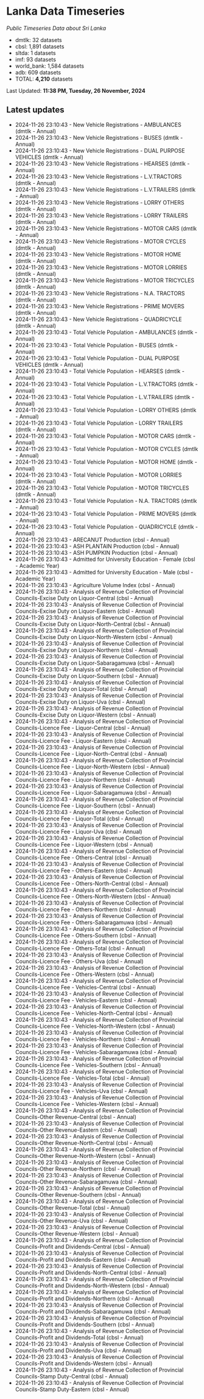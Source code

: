 # Lanka Data Timeseries
*Public Timeseries Data about Sri Lanka*

* dmtlk: 32 datasets
* cbsl: 1,891 datasets
* sltda: 1 datasets
* imf: 93 datasets
* world_bank: 1,584 datasets
* adb: 609 datasets
* TOTAL: **4,210** datasets

Last Updated: **11:38 PM, Tuesday, 26 November, 2024**

## Latest updates

* 2024-11-26 23:10:43 - New Vehicle Registrations - AMBULANCES (dmtlk - Annual)
* 2024-11-26 23:10:43 - New Vehicle Registrations - BUSES (dmtlk - Annual)
* 2024-11-26 23:10:43 - New Vehicle Registrations - DUAL PURPOSE VEHICLES (dmtlk - Annual)
* 2024-11-26 23:10:43 - New Vehicle Registrations - HEARSES (dmtlk - Annual)
* 2024-11-26 23:10:43 - New Vehicle Registrations - L.V.TRACTORS (dmtlk - Annual)
* 2024-11-26 23:10:43 - New Vehicle Registrations - L.V.TRAILERS (dmtlk - Annual)
* 2024-11-26 23:10:43 - New Vehicle Registrations - LORRY OTHERS (dmtlk - Annual)
* 2024-11-26 23:10:43 - New Vehicle Registrations - LORRY TRAILERS (dmtlk - Annual)
* 2024-11-26 23:10:43 - New Vehicle Registrations - MOTOR CARS (dmtlk - Annual)
* 2024-11-26 23:10:43 - New Vehicle Registrations - MOTOR CYCLES (dmtlk - Annual)
* 2024-11-26 23:10:43 - New Vehicle Registrations - MOTOR HOME (dmtlk - Annual)
* 2024-11-26 23:10:43 - New Vehicle Registrations - MOTOR LORRIES (dmtlk - Annual)
* 2024-11-26 23:10:43 - New Vehicle Registrations - MOTOR TRICYCLES (dmtlk - Annual)
* 2024-11-26 23:10:43 - New Vehicle Registrations - N.A. TRACTORS (dmtlk - Annual)
* 2024-11-26 23:10:43 - New Vehicle Registrations - PRIME MOVERS (dmtlk - Annual)
* 2024-11-26 23:10:43 - New Vehicle Registrations - QUADRICYCLE (dmtlk - Annual)
* 2024-11-26 23:10:43 - Total Vehicle Population - AMBULANCES (dmtlk - Annual)
* 2024-11-26 23:10:43 - Total Vehicle Population - BUSES (dmtlk - Annual)
* 2024-11-26 23:10:43 - Total Vehicle Population - DUAL PURPOSE VEHICLES (dmtlk - Annual)
* 2024-11-26 23:10:43 - Total Vehicle Population - HEARSES (dmtlk - Annual)
* 2024-11-26 23:10:43 - Total Vehicle Population - L.V.TRACTORS (dmtlk - Annual)
* 2024-11-26 23:10:43 - Total Vehicle Population - L.V.TRAILERS (dmtlk - Annual)
* 2024-11-26 23:10:43 - Total Vehicle Population - LORRY OTHERS (dmtlk - Annual)
* 2024-11-26 23:10:43 - Total Vehicle Population - LORRY TRAILERS (dmtlk - Annual)
* 2024-11-26 23:10:43 - Total Vehicle Population - MOTOR CARS (dmtlk - Annual)
* 2024-11-26 23:10:43 - Total Vehicle Population - MOTOR CYCLES (dmtlk - Annual)
* 2024-11-26 23:10:43 - Total Vehicle Population - MOTOR HOME (dmtlk - Annual)
* 2024-11-26 23:10:43 - Total Vehicle Population - MOTOR LORRIES (dmtlk - Annual)
* 2024-11-26 23:10:43 - Total Vehicle Population - MOTOR TRICYCLES (dmtlk - Annual)
* 2024-11-26 23:10:43 - Total Vehicle Population - N.A. TRACTORS (dmtlk - Annual)
* 2024-11-26 23:10:43 - Total Vehicle Population - PRIME MOVERS (dmtlk - Annual)
* 2024-11-26 23:10:43 - Total Vehicle Population - QUADRICYCLE (dmtlk - Annual)
* 2024-11-26 23:10:43 - ARECANUT Production (cbsl - Annual)
* 2024-11-26 23:10:43 - ASH PLANTAIN Production (cbsl - Annual)
* 2024-11-26 23:10:43 - ASH PUMPKIN Production (cbsl - Annual)
* 2024-11-26 23:10:43 - Admitted for University Education - Female (cbsl - Academic Year)
* 2024-11-26 23:10:43 - Admitted for University Education - Male (cbsl - Academic Year)
* 2024-11-26 23:10:43 - Agriculture Volume Index (cbsl - Annual)
* 2024-11-26 23:10:43 - Analysis of Revenue Collection of Provincial Councils-Excise Duty on Liquor-Central (cbsl - Annual)
* 2024-11-26 23:10:43 - Analysis of Revenue Collection of Provincial Councils-Excise Duty on Liquor-Eastern (cbsl - Annual)
* 2024-11-26 23:10:43 - Analysis of Revenue Collection of Provincial Councils-Excise Duty on Liquor-North-Central (cbsl - Annual)
* 2024-11-26 23:10:43 - Analysis of Revenue Collection of Provincial Councils-Excise Duty on Liquor-North-Western (cbsl - Annual)
* 2024-11-26 23:10:43 - Analysis of Revenue Collection of Provincial Councils-Excise Duty on Liquor-Northern (cbsl - Annual)
* 2024-11-26 23:10:43 - Analysis of Revenue Collection of Provincial Councils-Excise Duty on Liquor-Sabaragamuwa (cbsl - Annual)
* 2024-11-26 23:10:43 - Analysis of Revenue Collection of Provincial Councils-Excise Duty on Liquor-Southern (cbsl - Annual)
* 2024-11-26 23:10:43 - Analysis of Revenue Collection of Provincial Councils-Excise Duty on Liquor-Total (cbsl - Annual)
* 2024-11-26 23:10:43 - Analysis of Revenue Collection of Provincial Councils-Excise Duty on Liquor-Uva (cbsl - Annual)
* 2024-11-26 23:10:43 - Analysis of Revenue Collection of Provincial Councils-Excise Duty on Liquor-Western (cbsl - Annual)
* 2024-11-26 23:10:43 - Analysis of Revenue Collection of Provincial Councils-Licence Fee - Liquor-Central (cbsl - Annual)
* 2024-11-26 23:10:43 - Analysis of Revenue Collection of Provincial Councils-Licence Fee - Liquor-Eastern (cbsl - Annual)
* 2024-11-26 23:10:43 - Analysis of Revenue Collection of Provincial Councils-Licence Fee - Liquor-North-Central (cbsl - Annual)
* 2024-11-26 23:10:43 - Analysis of Revenue Collection of Provincial Councils-Licence Fee - Liquor-North-Western (cbsl - Annual)
* 2024-11-26 23:10:43 - Analysis of Revenue Collection of Provincial Councils-Licence Fee - Liquor-Northern (cbsl - Annual)
* 2024-11-26 23:10:43 - Analysis of Revenue Collection of Provincial Councils-Licence Fee - Liquor-Sabaragamuwa (cbsl - Annual)
* 2024-11-26 23:10:43 - Analysis of Revenue Collection of Provincial Councils-Licence Fee - Liquor-Southern (cbsl - Annual)
* 2024-11-26 23:10:43 - Analysis of Revenue Collection of Provincial Councils-Licence Fee - Liquor-Total (cbsl - Annual)
* 2024-11-26 23:10:43 - Analysis of Revenue Collection of Provincial Councils-Licence Fee - Liquor-Uva (cbsl - Annual)
* 2024-11-26 23:10:43 - Analysis of Revenue Collection of Provincial Councils-Licence Fee - Liquor-Western (cbsl - Annual)
* 2024-11-26 23:10:43 - Analysis of Revenue Collection of Provincial Councils-Licence Fee - Others-Central (cbsl - Annual)
* 2024-11-26 23:10:43 - Analysis of Revenue Collection of Provincial Councils-Licence Fee - Others-Eastern (cbsl - Annual)
* 2024-11-26 23:10:43 - Analysis of Revenue Collection of Provincial Councils-Licence Fee - Others-North-Central (cbsl - Annual)
* 2024-11-26 23:10:43 - Analysis of Revenue Collection of Provincial Councils-Licence Fee - Others-North-Western (cbsl - Annual)
* 2024-11-26 23:10:43 - Analysis of Revenue Collection of Provincial Councils-Licence Fee - Others-Northern (cbsl - Annual)
* 2024-11-26 23:10:43 - Analysis of Revenue Collection of Provincial Councils-Licence Fee - Others-Sabaragamuwa (cbsl - Annual)
* 2024-11-26 23:10:43 - Analysis of Revenue Collection of Provincial Councils-Licence Fee - Others-Southern (cbsl - Annual)
* 2024-11-26 23:10:43 - Analysis of Revenue Collection of Provincial Councils-Licence Fee - Others-Total (cbsl - Annual)
* 2024-11-26 23:10:43 - Analysis of Revenue Collection of Provincial Councils-Licence Fee - Others-Uva (cbsl - Annual)
* 2024-11-26 23:10:43 - Analysis of Revenue Collection of Provincial Councils-Licence Fee - Others-Western (cbsl - Annual)
* 2024-11-26 23:10:43 - Analysis of Revenue Collection of Provincial Councils-Licence Fee - Vehicles-Central (cbsl - Annual)
* 2024-11-26 23:10:43 - Analysis of Revenue Collection of Provincial Councils-Licence Fee - Vehicles-Eastern (cbsl - Annual)
* 2024-11-26 23:10:43 - Analysis of Revenue Collection of Provincial Councils-Licence Fee - Vehicles-North-Central (cbsl - Annual)
* 2024-11-26 23:10:43 - Analysis of Revenue Collection of Provincial Councils-Licence Fee - Vehicles-North-Western (cbsl - Annual)
* 2024-11-26 23:10:43 - Analysis of Revenue Collection of Provincial Councils-Licence Fee - Vehicles-Northern (cbsl - Annual)
* 2024-11-26 23:10:43 - Analysis of Revenue Collection of Provincial Councils-Licence Fee - Vehicles-Sabaragamuwa (cbsl - Annual)
* 2024-11-26 23:10:43 - Analysis of Revenue Collection of Provincial Councils-Licence Fee - Vehicles-Southern (cbsl - Annual)
* 2024-11-26 23:10:43 - Analysis of Revenue Collection of Provincial Councils-Licence Fee - Vehicles-Total (cbsl - Annual)
* 2024-11-26 23:10:43 - Analysis of Revenue Collection of Provincial Councils-Licence Fee - Vehicles-Uva (cbsl - Annual)
* 2024-11-26 23:10:43 - Analysis of Revenue Collection of Provincial Councils-Licence Fee - Vehicles-Western (cbsl - Annual)
* 2024-11-26 23:10:43 - Analysis of Revenue Collection of Provincial Councils-Other Revenue-Central (cbsl - Annual)
* 2024-11-26 23:10:43 - Analysis of Revenue Collection of Provincial Councils-Other Revenue-Eastern (cbsl - Annual)
* 2024-11-26 23:10:43 - Analysis of Revenue Collection of Provincial Councils-Other Revenue-North-Central (cbsl - Annual)
* 2024-11-26 23:10:43 - Analysis of Revenue Collection of Provincial Councils-Other Revenue-North-Western (cbsl - Annual)
* 2024-11-26 23:10:43 - Analysis of Revenue Collection of Provincial Councils-Other Revenue-Northern (cbsl - Annual)
* 2024-11-26 23:10:43 - Analysis of Revenue Collection of Provincial Councils-Other Revenue-Sabaragamuwa (cbsl - Annual)
* 2024-11-26 23:10:43 - Analysis of Revenue Collection of Provincial Councils-Other Revenue-Southern (cbsl - Annual)
* 2024-11-26 23:10:43 - Analysis of Revenue Collection of Provincial Councils-Other Revenue-Total (cbsl - Annual)
* 2024-11-26 23:10:43 - Analysis of Revenue Collection of Provincial Councils-Other Revenue-Uva (cbsl - Annual)
* 2024-11-26 23:10:43 - Analysis of Revenue Collection of Provincial Councils-Other Revenue-Western (cbsl - Annual)
* 2024-11-26 23:10:43 - Analysis of Revenue Collection of Provincial Councils-Profit and Dividends-Central (cbsl - Annual)
* 2024-11-26 23:10:43 - Analysis of Revenue Collection of Provincial Councils-Profit and Dividends-Eastern (cbsl - Annual)
* 2024-11-26 23:10:43 - Analysis of Revenue Collection of Provincial Councils-Profit and Dividends-North-Central (cbsl - Annual)
* 2024-11-26 23:10:43 - Analysis of Revenue Collection of Provincial Councils-Profit and Dividends-North-Western (cbsl - Annual)
* 2024-11-26 23:10:43 - Analysis of Revenue Collection of Provincial Councils-Profit and Dividends-Northern (cbsl - Annual)
* 2024-11-26 23:10:43 - Analysis of Revenue Collection of Provincial Councils-Profit and Dividends-Sabaragamuwa (cbsl - Annual)
* 2024-11-26 23:10:43 - Analysis of Revenue Collection of Provincial Councils-Profit and Dividends-Southern (cbsl - Annual)
* 2024-11-26 23:10:43 - Analysis of Revenue Collection of Provincial Councils-Profit and Dividends-Total (cbsl - Annual)
* 2024-11-26 23:10:43 - Analysis of Revenue Collection of Provincial Councils-Profit and Dividends-Uva (cbsl - Annual)
* 2024-11-26 23:10:43 - Analysis of Revenue Collection of Provincial Councils-Profit and Dividends-Western (cbsl - Annual)
* 2024-11-26 23:10:43 - Analysis of Revenue Collection of Provincial Councils-Stamp Duty-Central (cbsl - Annual)
* 2024-11-26 23:10:43 - Analysis of Revenue Collection of Provincial Councils-Stamp Duty-Eastern (cbsl - Annual)